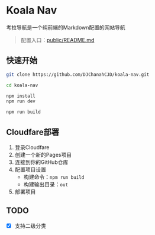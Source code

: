 # Koala Nav
考拉导航是一个纯前端的Markdown配置的网站导航

> 配置入口：[public/README.md](public/README.md)




## 快速开始

```bash
git clone https://github.com/DJChanahCJD/koala-nav.git

cd koala-nav

npm install
npm run dev

npm run build
```



## Cloudfare部署

1. 登录Cloudfare
2. 创建一个新的Pages项目
3. 连接到你的GitHub仓库
4. 配置项目设置
   - 构建命令：`npm run build`
   - 构建输出目录：`out`
5. 部署项目

## TODO
- [x] 支持二级分类

